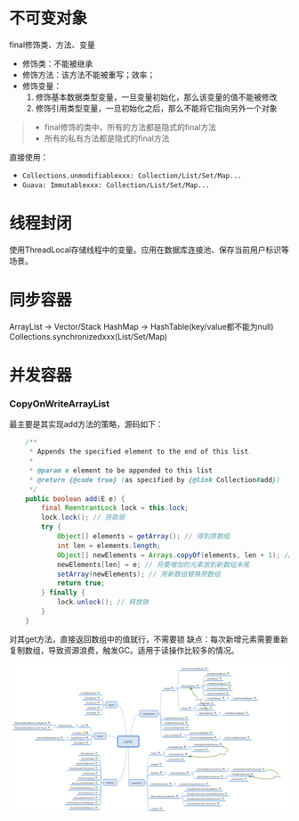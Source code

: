 # 不可变对象
final修饰类、方法、变量
- 修饰类：不能被继承
- 修饰方法：该方法不能被重写；效率；
- 修饰变量：
    1. 修饰基本数据类型变量，一旦变量初始化，那么该变量的值不能被修改
    2. 修饰引用类型变量，一旦初始化之后，那么不能将它指向另外一个对象
> - final修饰的类中，所有的方法都是隐式的final方法
> - 所有的私有方法都是隐式的final方法

直接使用：
- `Collections.unmodifiablexxx: Collection/List/Set/Map...`
- `Guava: Immutablexxx: Collection/List/Set/Map...`

# 线程封闭
使用ThreadLocal存储线程中的变量。应用在数据库连接池、保存当前用户标识等场景。

# 同步容器
ArrayList -> Vector/Stack
HashMap -> HashTable(key/value都不能为null)
Collections.synchronizedxxx(List/Set/Map)

# 并发容器
### CopyOnWriteArrayList
最主要是其实现add方法的策略，源码如下：
```java
    /**
     * Appends the specified element to the end of this list.
     *
     * @param e element to be appended to this list
     * @return {@code true} (as specified by {@link Collection#add})
     */
    public boolean add(E e) {
        final ReentrantLock lock = this.lock;
        lock.lock(); // 获取锁
        try {
            Object[] elements = getArray(); // 得到原数组
            int len = elements.length;
            Object[] newElements = Arrays.copyOf(elements, len + 1); // 将原数组复制一份，并且长度+1了
            newElements[len] = e; // 将要增加的元素放到新数组末尾
            setArray(newElements); // 用新数组替换原数组
            return true;
        } finally {
            lock.unlock(); // 释放锁
        }
    }
```
对其get方法，直接返回数组中的值就行，不需要锁
缺点：每次新增元素需要重新复制数组，导致资源浪费，触发GC。适用于读操作比较多的情况。

![JUC](./pic/JUC.jpg)